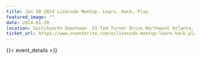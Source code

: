 ```yaml
---
title: Jan 20 2024 Livecode Meetup. Learn, Hack, Play. 
featured_image: ""
date: 2024-01-20
location: Switchyards Downtown. 51 Ted Turner Drive Northwest Atlanta, GA 30303
ticket_url: https://www.eventbrite.com/e/livecode-meetup-learn-hack-play-tickets-797782096727?aff=ebdsoporgprofile
---
```

{{< event_details >}}
